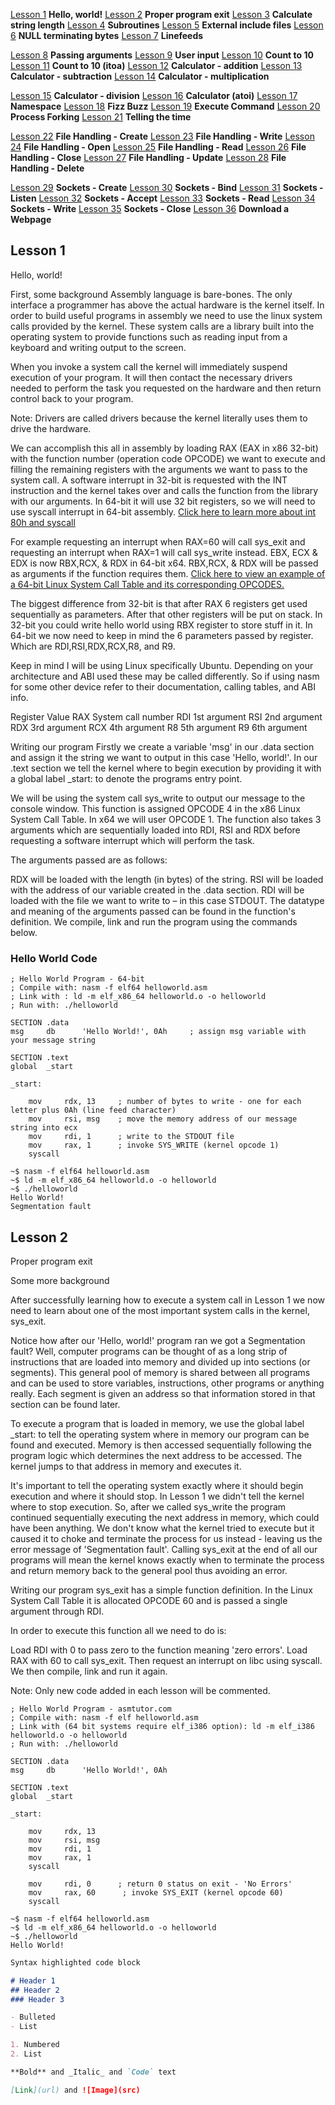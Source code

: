[Lesson 1](#lesson-1) <b>Hello, world!</b>
[Lesson 2](#lesson-2) <b>Proper program exit</b>
[Lesson 3](#lesson-3) <b>Calculate string length</b>
[Lesson 4](#lesson-4) <b>Subroutines</b>
[Lesson 5](#lesson-5) <b>External include files</b>
[Lesson 6](#lesson-6) <b>NULL terminating bytes</b>
[Lesson 7](#lesson-7) <b>Linefeeds</b>

[Lesson 8](#lesson-8) <b>Passing arguments</b>
[Lesson 9](#lesson-9) <b>User input</b>
[Lesson 10](#lesson-10) <b>Count to 10</b>
[Lesson 11](#lesson-11) <b>Count to 10 (itoa)</b>
[Lesson 12](#lesson-12) <b>Calculator - addition</b>
[Lesson 13](#lesson-13) <b>Calculator - subtraction</b>
[Lesson 14](#lesson-14) <b>Calculator - multiplication</b>

[Lesson 15](#lesson-15) <b>Calculator - division</b>
[Lesson 16](#lesson-16) <b>Calculator (atoi)</b>
[Lesson 17](#lesson-17) <b>Namespace</b>
[Lesson 18](#lesson-18) <b>Fizz Buzz</b>
[Lesson 19](#lesson-19) <b>Execute Command</b>
[Lesson 20](#lesson-20) <b>Process Forking</b>
[Lesson 21](#lesson-21) <b>Telling the time</b>

[Lesson 22](#lesson-22) <b>File Handling - Create</b>
[Lesson 23](#lesson-23) <b>File Handling - Write</b>
[Lesson 24](#lesson-24) <b>File Handling - Open</b>
[Lesson 25](#lesson-25) <b>File Handling - Read</b>
[Lesson 26](#lesson-26) <b>File Handling - Close</b>
[Lesson 27](#lesson-27) <b>File Handling - Update</b>
[Lesson 28](#lesson-28) <b>File Handling - Delete</b>

[Lesson 29](#lesson-29) <b>Sockets - Create</b>
[Lesson 30](#lesson-30) <b>Sockets - Bind</b>
[Lesson 31](#lesson-31) <b>Sockets - Listen</b>
[Lesson 32](#lesson-32) <b>Sockets - Accept</b>
[Lesson 33](#lesson-33) <b>Sockets - Read</b>
[Lesson 34](#lesson-34) <b>Sockets - Write</b>
[Lesson 35](#lesson-35) <b>Sockets - Close</b>
[Lesson 36](#lesson-36) <b>Download a Webpage</b>

## Lesson 1

Hello, world!

First, some background
Assembly language is bare-bones. The only interface a programmer has above the actual hardware is the kernel itself. In order to build useful programs in assembly we need to use the linux system calls provided by the kernel. These system calls are a library built into the operating system to provide functions such as reading input from a keyboard and writing output to the screen.

When you invoke a system call the kernel will immediately suspend execution of your program. It will then contact the necessary drivers needed to perform the task you requested on the hardware and then return control back to your program.

Note: Drivers are called drivers because the kernel literally uses them to drive the hardware.

We can accomplish this all in assembly by loading RAX (EAX in x86 32-bit) with the function number (operation code OPCODE) we want to execute and filling the remaining registers with the arguments we want to pass to the system call. A software interrupt in 32-bit is requested with the INT instruction and the kernel takes over and calls the function from the library with our arguments. In 64-bit it will use 32 bit registers, so we will need to use syscall interrupt in 64-bit assembly. [Click here to learn more about int 80h and syscall](https://stackoverflow.com/questions/46087730/what-happens-if-you-use-the-32-bit-int-0x80-linux-abi-in-64-bit-code)

For example requesting an interrupt when RAX=60 will call sys_exit and requesting an interrupt when RAX=1 will call sys_write instead. EBX, ECX & EDX is now RBX,RCX, & RDX in 64-bit x64. RBX,RCX, & RDX will be passed as arguments if the function requires them. [Click here to view an example of a 64-bit Linux System Call Table and its corresponding OPCODES.](https://chromium.googlesource.com/chromiumos/docs/+/HEAD/constants/syscalls.md#x86_64-64_bit)

The biggest difference from 32-bit is that after RAX 6 registers get used sequentially as parameters. After that other registers will be put on stack. In 32-bit you could write hello world using RBX register to store stuff in it. In 64-bit we now need to keep in mind the 6 parameters passed by register. Which are RDI,RSI,RDX,RCX,R8, and R9.

Keep in mind I will be using Linux specifically Ubuntu. Depending on your architecture and ABI used these may be called differently. So if using nasm for some other device refer to their documentation, calling tables, and ABI info.

Register	Value
RAX	System call number
RDI	1st argument
RSI	2nd argument
RDX	3rd argument
RCX	4th argument
R8	5th argument
R9	6th argument

Writing our program
Firstly we create a variable 'msg' in our .data section and assign it the string we want to output in this case 'Hello, world!'. In our .text section we tell the kernel where to begin execution by providing it with a global label _start: to denote the programs entry point.

We will be using the system call sys_write to output our message to the console window. This function is assigned OPCODE 4 in the x86 Linux System Call Table. In x64 we will user OPCODE 1. The function also takes 3 arguments which are sequentially loaded into RDI, RSI and RDX before requesting a software interrupt which will perform the task.

The arguments passed are as follows:

RDX will be loaded with the length (in bytes) of the string.
RSI will be loaded with the address of our variable created in the .data section.
RDI will be loaded with the file we want to write to – in this case STDOUT.
The datatype and meaning of the arguments passed can be found in the function's definition.
We compile, link and run the program using the commands below.

### Hello World Code

```
; Hello World Program - 64-bit
; Compile with: nasm -f elf64 helloworld.asm
; Link with : ld -m elf_x86_64 helloworld.o -o helloworld
; Run with: ./helloworld
 
SECTION .data
msg     db      'Hello World!', 0Ah     ; assign msg variable with your message string
 
SECTION .text
global  _start
 
_start:
 
    mov     rdx, 13     ; number of bytes to write - one for each letter plus 0Ah (line feed character)
    mov     rsi, msg    ; move the memory address of our message string into ecx
    mov     rdi, 1      ; write to the STDOUT file
    mov     rax, 1      ; invoke SYS_WRITE (kernel opcode 1)
    syscall
```
```
~$ nasm -f elf64 helloworld.asm
~$ ld -m elf_x86_64 helloworld.o -o helloworld
~$ ./helloworld
Hello World!
Segmentation fault
```

## Lesson 2
Proper program exit

Some more background

After successfully learning how to execute a system call in Lesson 1 we now need to learn about one of the most important system calls in the kernel, sys_exit.

Notice how after our 'Hello, world!' program ran we got a Segmentation fault? Well, computer programs can be thought of as a long strip of instructions that are loaded into memory and divided up into sections (or segments). This general pool of memory is shared between all programs and can be used to store variables, instructions, other programs or anything really. Each segment is given an address so that information stored in that section can be found later.

To execute a program that is loaded in memory, we use the global label _start: to tell the operating system where in memory our program can be found and executed. Memory is then accessed sequentially following the program logic which determines the next address to be accessed. The kernel jumps to that address in memory and executes it.

It's important to tell the operating system exactly where it should begin execution and where it should stop. In Lesson 1 we didn't tell the kernel where to stop execution. So, after we called sys_write the program continued sequentially executing the next address in memory, which could have been anything. We don't know what the kernel tried to execute but it caused it to choke and terminate the process for us instead - leaving us the error message of 'Segmentation fault'. Calling sys_exit at the end of all our programs will mean the kernel knows exactly when to terminate the process and return memory back to the general pool thus avoiding an error.

Writing our program
sys_exit has a simple function definition. In the Linux System Call Table it is allocated OPCODE 60 and is passed a single argument through RDI.

In order to execute this function all we need to do is:

Load RDI with 0 to pass zero to the function meaning 'zero errors'.
Load RAX with 60 to call sys_exit.
Then request an interrupt on libc using syscall.
We then compile, link and run it again.

Note: Only new code added in each lesson will be commented.

```
; Hello World Program - asmtutor.com
; Compile with: nasm -f elf helloworld.asm
; Link with (64 bit systems require elf_i386 option): ld -m elf_i386 helloworld.o -o helloworld
; Run with: ./helloworld
 
SECTION .data
msg     db      'Hello World!', 0Ah
 
SECTION .text
global  _start
 
_start:
 
    mov     rdx, 13
    mov     rsi, msg
    mov     rdi, 1
    mov     rax, 1
    syscall
 
    mov     rdi, 0      ; return 0 status on exit - 'No Errors'
    mov     rax, 60      ; invoke SYS_EXIT (kernel opcode 60)
    syscall

```
```
~$ nasm -f elf64 helloworld.asm
~$ ld -m elf_x86_64 helloworld.o -o helloworld
~$ ./helloworld
Hello World!
```

```markdown
Syntax highlighted code block

# Header 1
## Header 2
### Header 3

- Bulleted
- List

1. Numbered
2. List

**Bold** and _Italic_ and `Code` text

[Link](url) and ![Image](src)
```


